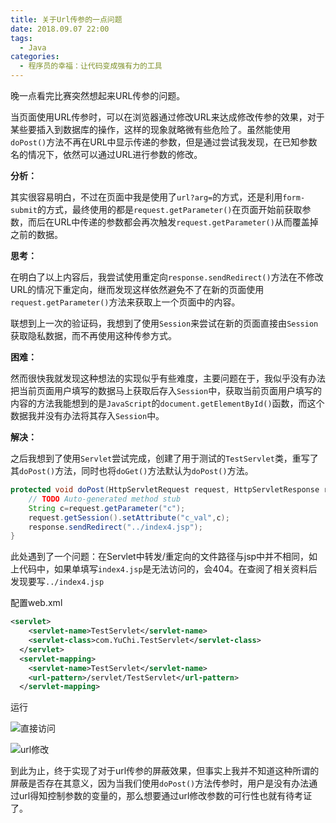 ```yaml
---
title: 关于Url传参的一点问题
date: 2018.09.07 22:00
tags:
  - Java
categories:
  - 程序员的幸福：让代码变成强有力的工具
---
```

晚一点看完比赛突然想起来URL传参的问题。

当页面使用URL传参时，可以在浏览器通过修改URL来达成修改传参的效果，对于某些要插入到数据库的操作，这样的现象就略微有些危险了。虽然能使用`doPost()`方法不再在URL中显示传递的参数，但是通过尝试我发现，在已知参数名的情况下，依然可以通过URL进行参数的修改。

**分析：**

其实很容易明白，不过在页面中我是使用了`url?arg=`的方式，还是利用`form-submit`的方式，最终使用的都是`request.getParameter()`在页面开始前获取参数，而后在URL中传递的参数都会再次触发`request.getParameter()`从而覆盖掉之前的数据。

**思考：**

在明白了以上内容后，我尝试使用重定向`response.sendRedirect()`方法在不修改URL的情况下重定向，继而发现这样依然避免不了在新的页面使用`request.getParameter()`方法来获取上一个页面中的内容。

联想到上一次的验证码，我想到了使用`Session`来尝试在新的页面直接由`Session`获取隐私数据，而不再使用这种传参方式。

**困难：**

然而很快我就发现这种想法的实现似乎有些难度，主要问题在于，我似乎没有办法把当前页面用户填写的数据马上获取后存入`Session`中，获取当前页面用户填写的内容的方法我能想到的是`JavaScript`的`document.getElementById()`函数，而这个数据我并没有办法将其存入`Session`中。

**解决：**

之后我想到了使用`Servlet`尝试完成，创建了用于测试的`TestServlet`类，重写了其`doPost()`方法，同时也将`doGet()`方法默认为`doPost()`方法。

~~~java
protected void doPost(HttpServletRequest request, HttpServletResponse response) throws ServletException, IOException {
	// TODO Auto-generated method stub
	String c=request.getParameter("c");
	request.getSession().setAttribute("c_val",c);
	response.sendRedirect("../index4.jsp");
}
~~~

此处遇到了一个问题：在Servlet中转发/重定向的文件路径与jsp中并不相同，如上代码中，如果单填写`index4.jsp`是无法访问的，会404。在查阅了相关资料后发现要写`../index4.jsp`

配置web.xml
~~~xml
<servlet>
  	<servlet-name>TestServlet</servlet-name>
  	<servlet-class>com.YuChi.TestServlet</servlet-class>
  </servlet>
  <servlet-mapping>
  	<servlet-name>TestServlet</servlet-name>
  	<url-pattern>/servlet/TestServlet</url-pattern>
  </servlet-mapping>
~~~

运行

![直接访问](./images/guan-yu-url-chuan-can-de-yi-dian-wen-ti/1.webp)

![url修改](./images/guan-yu-url-chuan-can-de-yi-dian-wen-ti/2.webp)

到此为止，终于实现了对于url传参的屏蔽效果，但事实上我并不知道这种所谓的屏蔽是否存在其意义，因为当我们使用`doPost()`方法传参时，用户是没有办法通过url得知控制参数的变量的，那么想要通过url修改参数的可行性也就有待考证了。
